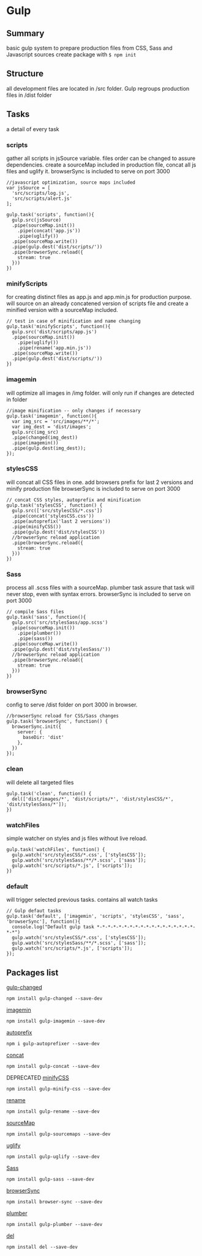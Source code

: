 # Gulp

## Summary
basic gulp system to prepare production files from CSS, Sass and Javascript sources
create package with ```$ npm init```

## Structure
all development files are located in /src folder.
Gulp regroups production files in /dist folder

## Tasks
a detail of every task

### scripts
gather all scripts in jsSource variable. files order can be changed to assure dependencies.
create a sourceMap included in production file, concat all js files and uglify it.
browserSync is included to serve on port 3000
```
//javascript optimization, source maps included
var jsSource = [
  'src/scripts/log.js',
  'src/scripts/alert.js'
];

gulp.task('scripts', function(){
  gulp.src(jsSource)
  .pipe(sourceMap.init())
    .pipe(concat('app.js'))
    .pipe(uglify())
  .pipe(sourceMap.write())
  .pipe(gulp.dest('dist/scripts/'))
  .pipe(browserSync.reload({
    stream: true
  }))
})
```

### minifyScripts
for creating distinct files as app.js and app.min.js for production purpose.
will source on an already concatened version of scripts file and create a minified version with a sourceMap included.
```
// test in case of minification and name changing
gulp.task('minifyScripts', function(){
  gulp.src('dist/scripts/app.js')
  .pipe(sourceMap.init())
    .pipe(uglify())
    .pipe(rename('app.min.js'))
  .pipe(sourceMap.write())
  .pipe(gulp.dest('dist/scripts/'))
})
```

### imagemin
will optimize all images in /img folder.
will only run if changes are detected in folder
```
//image minification -- only changes if necessary
gulp.task('imagemin', function(){
  var img_src = 'src/images/**/*';
  var img_dest = 'dist/images';
  gulp.src(img_src)
  .pipe(changed(img_dest))
  .pipe(imagemin())
  .pipe(gulp.dest(img_dest));
});
```

### stylesCSS
will concat all CSS files in one.
add browsers prefix for last 2 versions and minify production file
browserSync is included to serve on port 3000
```
// concat CSS styles, autoprefix and minification
gulp.task('stylesCSS', function() {
  gulp.src(['src/stylesCSS/*.css'])
  .pipe(concat('stylesCSS.css'))
  .pipe(autoprefix('last 2 versions'))
  .pipe(minifyCSS())
  .pipe(gulp.dest('dist/stylesCSS'))
  //browserSync reload application
  .pipe(browserSync.reload({
    stream: true
  }))
})
```

### Sass
process all .scss files with a sourceMap. plumber task assure that task will never stop, even with syntax errors. browserSync is included to serve on port 3000
```
// compile Sass files
gulp.task('sass', function(){
  gulp.src('src/stylesSass/app.scss')
  .pipe(sourceMap.init())
    .pipe(plumber())
    .pipe(sass())
  .pipe(sourceMap.write())
  .pipe(gulp.dest('dist/stylesSass/'))
  //browserSync reload application
  .pipe(browserSync.reload({
    stream: true
  }))
})
```

### browserSync
config to serve /dist folder on port 3000 in browser.
```
//browserSync reload for CSS/Sass changes
gulp.task('browserSync', function() {
  browserSync.init({
    server: {
      baseDir: 'dist'
    },
  })
});
```

### clean
will delete all targeted files
```
gulp.task('clean', function() {
  del(['dist/images/*', 'dist/scripts/*', 'dist/stylesCSS/*', 'dist/stylesSass/*']);
})
```

### watchFiles
simple watcher on styles and js files without live reload.
```
gulp.task('watchFiles', function() {
  gulp.watch('src/stylesCSS/*.css', ['stylesCSS']);
  gulp.watch('src/stylesSass/**/*.scss', ['sass']);
  gulp.watch('src/scripts/*.js', ['scripts']);
})
```

### default
will trigger selected previous tasks.
contains all watch tasks
```
// Gulp defaut tasks
gulp.task('default', ['imagemin', 'scripts', 'stylesCSS', 'sass', 'browserSync'], function(){
  console.log("Default gulp task *-*-*-*-*-*-*-*-*-*-*-*-*-*-*-*-*-*-*-*")
  gulp.watch('src/stylesCSS/*.css', ['stylesCSS']);
  gulp.watch('src/stylesSass/**/*.scss', ['sass']);
  gulp.watch('src/scripts/*.js', ['scripts']);
});
```

## Packages list
[gulp-changed](https://www.npmjs.com/package/gulp-changed)
```
npm install gulp-changed --save-dev
```
[imagemin](https://www.npmjs.com/package/gulp-imagemin)
```
npm install gulp-imagemin --save-dev
```
[autoprefix](https://www.npmjs.com/package/gulp-autoprefixer)
```
npm i gulp-autoprefixer --save-dev
```
[concat](https://www.npmjs.com/package/gulp-concat)
```
npm install gulp-concat --save-dev
```
DEPRECATED [minifyCSS](https://www.npmjs.com/package/gulp-minify-css)
```
npm install gulp-minify-css --save-dev
```
[rename](https://www.npmjs.com/package/gulp-rename)
```
npm install gulp-rename --save-dev
```
[sourceMap](https://www.npmjs.com/package/gulp-sourcemaps)
```
npm install gulp-sourcemaps --save-dev
```
[uglify](https://www.npmjs.com/package/gulp-uglify)
```
npm install gulp-uglify --save-dev
```
[Sass](https://www.npmjs.com/package/gulp-sass)
```
npm install gulp-sass --save-dev
```
[browserSync](https://www.npmjs.com/package/browser-sync)
```
npm install browser-sync --save-dev
```
[plumber](https://www.npmjs.com/package/gulp-plumber)
```
npm install gulp-plumber --save-dev
```
[del](https://www.npmjs.com/package/del)
```
npm install del --save-dev
```
